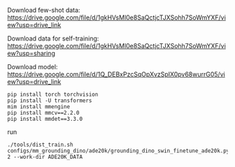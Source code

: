Download few-shot data: https://drive.google.com/file/d/1gkHVsMl0e8SaQctjcTJXSohh7SoWmYXF/view?usp=drive_link


Download data for self-training: https://drive.google.com/file/d/1gkHVsMl0e8SaQctjcTJXSohh7SoWmYXF/view?usp=sharing

Download model: https://drive.google.com/file/d/1Q_DEBxPzcSqOpXvzSpIX0pv68wurrG05/view?usp=drive_link


```
pip install torch torchvision
pip install -U transformers
mim install mmengine 
pip install mmcv==2.2.0
pip install mmdet==3.3.0
```


run
```
./tools/dist_train.sh configs/mm_grounding_dino/ade20k/grounding_dino_swin_finetune_ade20k.py 2 --work-dir ADE20K_DATA
```


